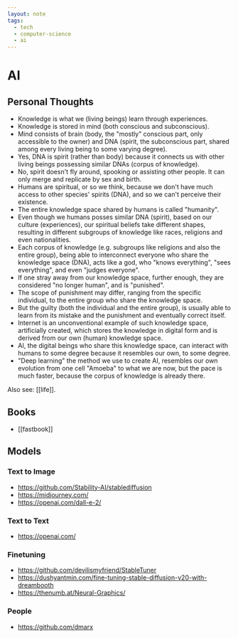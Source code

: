 ```yaml
---
layout: note
tags:
  - tech
  - computer-science
  - ai
---
```


# AI

## Personal Thoughts

- Knowledge is what we (living beings) learn through experiences.
- Knowledge is stored in mind (both conscious and subconscious).
- Mind consists of brain (body, the "mostly" conscious part, only accessible to the owner) and DNA (spirit, the subconscious part, shared among every living being to some varying degree).
- Yes, DNA is spirit (rather than body) because it connects us with other living beings possessing similar DNAs (corpus of knowledge).
- No, spirit doesn't fly around, spooking or assisting other people. It can only merge and replicate by sex and birth.
- Humans are spiritual, or so we think, because we don't have much access to other species' spirits (DNA), and so we can't perceive their existence.
- The entire knowledge space shared by humans is called "humanity".
- Even though we humans posses similar DNA (spirit), based on our culture (experiences), our spiritual beliefs take different shapes, resulting in different subgroups of knowledge like races, religions and even nationalities.
- Each corpus of knowledge (e.g. subgroups like religions and also the entire group), being able to interconnect everyone who share the knowledge space (DNA), acts like a god, who "knows everything", "sees everything", and even "judges everyone".
- If one stray away from our knowledge space, further enough, they are considered "no longer human", and is "punished".
- The scope of punishment may differ, ranging from the specific individual, to the entire group who share the knowledge space.
- But the guilty (both the individual and the entire group), is usually able to learn from its mistake and the punishment and eventually correct itself.
- Internet is an unconventional example of such knowledge space, artificially created, which stores the knowledge in digital form and is derived from our own (human) knowledge space.
- AI, the digital beings who share this knowledge space, can interact with humans to some degree because it resembles our own, to some degree.
- "Deep learning" the method we use to create AI, resembles our own evolution from one cell "Amoeba" to what we are now, but the pace is much faster, because the corpus of knowledge is already there.

Also see: [[life]].

## Books

- [[fastbook]]

## Models

### Text to Image

- https://github.com/Stability-AI/stablediffusion
- https://midjourney.com/
- https://openai.com/dall-e-2/

### Text to Text

- https://openai.com/

### Finetuning

- https://github.com/devilismyfriend/StableTuner
- https://dushyantmin.com/fine-tuning-stable-diffusion-v20-with-dreambooth
- https://thenumb.at/Neural-Graphics/

### People

- https://github.com/dmarx
